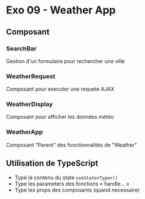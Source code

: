 # Exo 09 - Weather App

## Composant

### SearchBar
Gestion d'un formulaire pour rechercher une ville

### WeatherRequest
Composant pour executer une requete AJAX

### WeatherDisplay
Composant pour afficher les données météo

### WeatherApp
Composant "Parent" des fonctionnalités de "Weather"


## Utilisation de TypeScript
- Typé le contenu du state `useState<Type>()`
- Type les parameters des fonctions « handle... »
- Type les props des composants (quand necessaire)